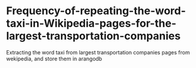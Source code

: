 # Frequency-of-repeating-the-word-taxi-in-Wikipedia-pages-for-the-largest-transportation-companies
Extracting the word taxi from largest transportation companies pages from wekipedia, and store them in arangodb 
